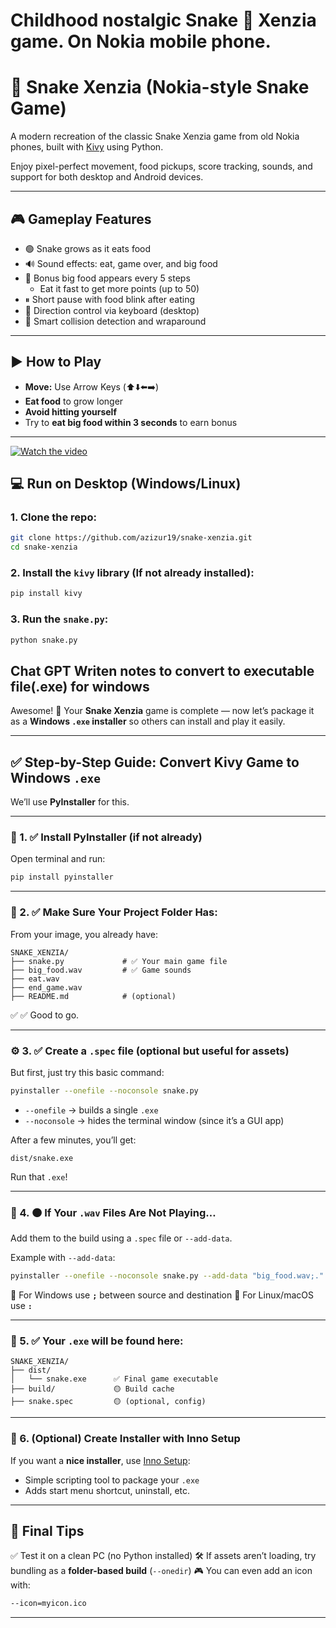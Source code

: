 # Childhood nostalgic Snake 🐍 Xenzia game. On Nokia mobile phone.


# 🐍 Snake Xenzia (Nokia-style Snake Game)

A modern recreation of the classic Snake Xenzia game from old Nokia phones, built with [Kivy](https://kivy.org/) using Python.

Enjoy pixel-perfect movement, food pickups, score tracking, sounds, and support for both desktop and Android devices.

---

## 🎮 Gameplay Features

- 🟢 Snake grows as it eats food
- 🔊 Sound effects: eat, game over, and big food
- 🍎 Bonus big food appears every 5 steps
  - Eat it fast to get more points (up to 50)
- ⏸ Short pause with food blink after eating
- 🔄 Direction control via keyboard (desktop)
- 🧠 Smart collision detection and wraparound

---

## ▶️ How to Play

- **Move:** Use Arrow Keys (⬆️⬇️⬅️➡️)
- **Eat food** to grow longer
- **Avoid hitting yourself**
- Try to **eat big food within 3 seconds** to earn bonus

---

[![Watch the video](https://img.youtube.com/vi/EVg6gi0o9Ds/0.jpg)](https://www.youtube.com/watch?v=EVg6gi0o9Ds)

## 💻 Run on Desktop (Windows/Linux)

### 1. Clone the repo:
```bash
git clone https://github.com/azizur19/snake-xenzia.git
cd snake-xenzia
```

### 2. Install the  `kivy` library (If not already installed):
```bash
pip install kivy
```

### 3. Run the `snake.py`:
```bash
python snake.py
```



## Chat GPT Writen notes to convert to executable file(.exe) for windows
Awesome! 🐍 Your **Snake Xenzia** game is complete — now let’s package it as a **Windows `.exe` installer** so others can install and play it easily.

---

## ✅ Step-by-Step Guide: Convert Kivy Game to Windows `.exe`

We’ll use **PyInstaller** for this.

---

### 🔧 1. ✅ Install PyInstaller (if not already)

Open terminal and run:

```bash
pip install pyinstaller
```

---

### 📁 2. ✅ Make Sure Your Project Folder Has:

From your image, you already have:

```
SNAKE_XENZIA/
├── snake.py             # ✅ Your main game file
├── big_food.wav         # ✅ Game sounds
├── eat.wav
├── end_game.wav
├── README.md            # (optional)
```

✅ ✅ Good to go.

---

### ⚙️ 3. ✅ Create a `.spec` file (optional but useful for assets)

But first, just try this basic command:

```bash
pyinstaller --onefile --noconsole snake.py
```

* `--onefile` → builds a single `.exe`
* `--noconsole` → hides the terminal window (since it’s a GUI app)

After a few minutes, you’ll get:

```
dist/snake.exe
```

Run that `.exe`!

---

### 🎵 4. 🟠 If Your `.wav` Files Are Not Playing…

Add them to the build using a `.spec` file or `--add-data`.

Example with `--add-data`:

```bash
pyinstaller --onefile --noconsole snake.py --add-data "big_food.wav;." --add-data "eat.wav;." --add-data "end_game.wav;."
```

🔸 For Windows use **`;`** between source and destination
🔸 For Linux/macOS use **`:`**

---

### 📁 5. ✅ Your `.exe` will be found here:

```
SNAKE_XENZIA/
├── dist/
│   └── snake.exe      ✅ Final game executable
├── build/             🟡 Build cache
├── snake.spec         🟡 (optional, config)
```

---

### 🎁 6. (Optional) Create Installer with Inno Setup

If you want a **nice installer**, use [Inno Setup](https://jrsoftware.org/isinfo.php):

* Simple scripting tool to package your `.exe`
* Adds start menu shortcut, uninstall, etc.

---

## 🧪 Final Tips

✅ Test it on a clean PC (no Python installed)
🛠 If assets aren’t loading, try bundling as a **folder-based build** (`--onedir`)
🎮 You can even add an icon with:

```bash
--icon=myicon.ico
```

---


